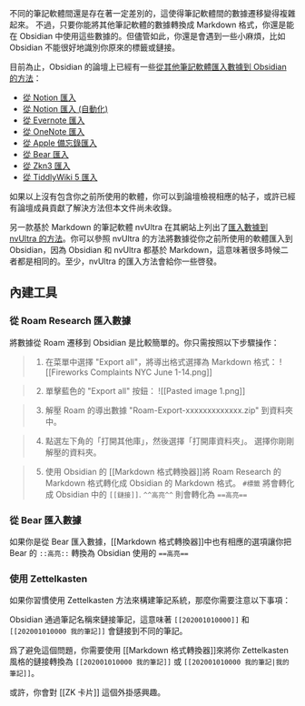 不同的筆記軟體間還是存在著一定差別的，這使得筆記軟體間的數據遷移變得複雜起來。
不過，只要你能將其他筆記軟體的數據轉換成 Markdown 格式，你還是能在 Obsidian 中使用這些數據的。但儘管如此，你還是會遇到一些小麻煩，比如 Obsidian 不能很好地識別你原來的標籤或鏈接。

目前為止，Obsidian 的論壇上已經有一些[從其他筆記軟體匯入數據到 Obsidian 的方法](https://forum.obsidian.md/t/meta-post-migration-workflows/768)：

- [從 Notion 匯入](https://forum.obsidian.md/t/import-from-notion/636)
- [從 Notion 匯入 (自動化)](https://forum.obsidian.md/t/notion-2-obsidian-migration-instructions/2728)
- [從 Evernote 匯入](https://forum.obsidian.md/t/import-from-evernote/108)
- [從 OneNote 匯入](https://forum.obsidian.md/t/new-tool-for-migration-from-onenote-updated-and-improved-version/3055)
- [從 Apple 備忘錄匯入](https://forum.obsidian.md/t/migrate-from-apple-notes-to-obsidian/732)
- [從 Bear 匯入](https://forum.obsidian.md/t/import-from-bear-app/2284)
- [從 Zkn3 匯入](https://forum.obsidian.md/t/migrating-from-zkn3-to-obsidian-without-losing-your-tags-and-internal-links-documentation/7457)
- [從 TiddlyWiki 5 匯入](https://forum.obsidian.md/t/migrate-from-tiddlywiki-5-to-obsidian/731)

如果以上沒有包含你之前所使用的軟體，你可以到論壇檢視相應的帖子，或許已經有論壇成員貢獻了解決方法但本文件尚未收錄。

另一款基於 Markdown 的筆記軟體 nvUltra 在其網站上列出了[匯入數據到 nvUltra 的方法](https://nvultra.com/help/importing)。你可以參照 nvUltra 的方法將數據從你之前所使用的軟體匯入到 Obsidian，因為 Obsidian 和 nvUltra 都基於 Markdown，這意味著很多時候二者都是相同的。至少，nvUltra 的匯入方法會給你一些啓發。

## 內建工具

### 從 Roam Research 匯入數據

將數據從 Roam 遷移到 Obsidian 是比較簡單的。你只需按照以下步驟操作：

> 1. 在菜單中選擇 "Export all"，將導出格式選擇為 Markdown 格式：
> ![[Fireworks Complaints NYC June 1-14.png]]

> 2. 單擊藍色的 "Export all" 按鈕：
> ![[Pasted image 1.png]]

> 3. 解壓 Roam 的導出數據 "Roam-Export-xxxxxxxxxxxxx.zip" 到資料夾中。

> 4. 點選左下角的「打開其他庫」，然後選擇「打開庫資料夾」。
> 選擇你剛剛解壓的資料夾。

> 5. 使用 Obsidian 的 [[Markdown 格式轉換器]]將 Roam Research 的 Markdown 格式轉化成 Obsidian 的 Markdown 格式。
>  `#標籤` 將會轉化成 Obsidian 中的 `[[鏈接]]`.
>  `^^高亮^^` 則會轉化為 `==高亮==`

### 從 Bear 匯入數據

如果你是從 Bear 匯入數據，[[Markdown 格式轉換器]]中也有相應的選項讓你把 Bear 的 `::高亮::` 轉換為 Obsidian 使用的 `==高亮==`

### 使用 Zettelkasten

如果你習慣使用 Zettelkasten 方法來構建筆記系統，那麼你需要注意以下事項：

Obsidian 通過筆記名稱來鏈接筆記，這意味著 `[[202001010000]]` 和 `[[202001010000 我的筆記]]` 會鏈接到不同的筆記。

爲了避免這個問題，你需要使用 [[Markdown 格式轉換器]]來將你 Zettelkasten 風格的鏈接轉換為 `[[202001010000 我的筆記]]` 或 `[[202001010000 我的筆記|我的筆記]]`。

或許，你會對 [[ZK 卡片]] 這個外掛感興趣。